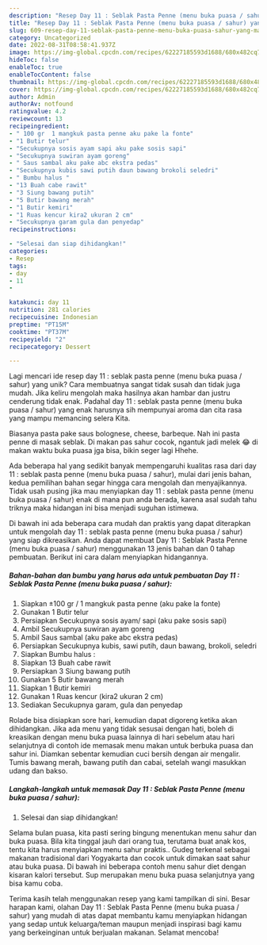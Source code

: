 ```yaml
---
description: "Resep Day 11 : Seblak Pasta Penne (menu buka puasa / sahur) yang Mantap"
title: "Resep Day 11 : Seblak Pasta Penne (menu buka puasa / sahur) yang Mantap"
slug: 609-resep-day-11-seblak-pasta-penne-menu-buka-puasa-sahur-yang-mantap
category: Uncategorized
date: 2022-08-31T08:58:41.937Z
image: https://img-global.cpcdn.com/recipes/62227185593d1688/680x482cq70/day-11-seblak-pasta-penne-menu-buka-puasa-sahur-foto-resep-utama.jpg
hideToc: false
enableToc: true
enableTocContent: false
thumbnail: https://img-global.cpcdn.com/recipes/62227185593d1688/680x482cq70/day-11-seblak-pasta-penne-menu-buka-puasa-sahur-foto-resep-utama.jpg
cover: https://img-global.cpcdn.com/recipes/62227185593d1688/680x482cq70/day-11-seblak-pasta-penne-menu-buka-puasa-sahur-foto-resep-utama.jpg
author: Admin
authorAv: notfound
ratingvalue: 4.2
reviewcount: 13
recipeingredient:
- " 100 gr  1 mangkuk pasta penne aku pake la fonte"
- "1 Butir telur"
- "Secukupnya sosis ayam sapi aku pake sosis sapi"
- "Secukupnya suwiran ayam goreng"
- " Saus sambal aku pake abc ekstra pedas"
- "Secukupnya kubis sawi putih daun bawang brokoli seledri"
- " Bumbu halus "
- "13 Buah cabe rawit"
- "3 Siung bawang putih"
- "5 Butir bawang merah"
- "1 Butir kemiri"
- "1 Ruas kencur kira2 ukuran 2 cm"
- "Secukupnya garam gula dan penyedap"
recipeinstructions:

- "Selesai dan siap dihidangkan!"
categories:
- Resep
tags:
- day
- 11
- 

katakunci: day 11  
nutrition: 281 calories
recipecuisine: Indonesian
preptime: "PT15M"
cooktime: "PT37M"
recipeyield: "2"
recipecategory: Dessert

---
```





Lagi mencari ide resep day 11 : seblak pasta penne (menu buka puasa / sahur) yang unik? Cara membuatnya sangat tidak susah dan tidak juga mudah. Jika keliru mengolah maka hasilnya akan hambar dan justru cenderung tidak enak. Padahal day 11 : seblak pasta penne (menu buka puasa / sahur) yang enak harusnya sih mempunyai aroma dan cita rasa yang mampu memancing selera Kita.





Biasanya pasta pake saus bolognese, cheese, barbeque. Nah ini pasta penne di masak seblak. Di makan pas sahur cocok, ngantuk jadi melek 😂 di makan waktu buka puasa jga bisa, bikin seger lagi Hhehe.

Ada beberapa hal yang sedikit banyak mempengaruhi kualitas rasa dari day 11 : seblak pasta penne (menu buka puasa / sahur), mulai dari jenis bahan, kedua pemilihan bahan segar hingga cara mengolah dan menyajikannya. Tidak usah pusing jika mau menyiapkan day 11 : seblak pasta penne (menu buka puasa / sahur) enak di mana pun anda berada, karena asal sudah tahu triknya maka hidangan ini bisa menjadi suguhan istimewa.






Di bawah ini ada beberapa cara mudah dan praktis yang dapat diterapkan untuk mengolah day 11 : seblak pasta penne (menu buka puasa / sahur) yang siap dikreasikan. Anda dapat membuat Day 11 : Seblak Pasta Penne (menu buka puasa / sahur) menggunakan 13 jenis bahan dan 0 tahap pembuatan. Berikut ini cara dalam menyiapkan hidangannya.

<!--inarticleads1-->

##### Bahan-bahan dan bumbu yang harus ada untuk pembuatan Day 11 : Seblak Pasta Penne (menu buka puasa / sahur):

1. Siapkan  ±100 gr / 1 mangkuk pasta penne (aku pake la fonte)
1. Gunakan 1 Butir telur
1. Persiapkan Secukupnya sosis ayam/ sapi (aku pake sosis sapi)
1. Ambil Secukupnya suwiran ayam goreng
1. Ambil  Saus sambal (aku pake abc ekstra pedas)
1. Persiapkan Secukupnya kubis, sawi putih, daun bawang, brokoli, seledri
1. Siapkan  Bumbu halus :
1. Siapkan 13 Buah cabe rawit
1. Persiapkan 3 Siung bawang putih
1. Gunakan 5 Butir bawang merah
1. Siapkan 1 Butir kemiri
1. Gunakan 1 Ruas kencur (kira2 ukuran 2 cm)
1. Sediakan Secukupnya garam, gula dan penyedap


Rolade bisa disiapkan sore hari, kemudian dapat digoreng ketika akan dihidangkan. Jika ada menu yang tidak sesusai dengan hati, boleh di kreasikan dengan menu buka puasa lainnya di hari sebelum atau hari selanjutnya di contoh ide memasak menu makan untuk berbuka puasa dan sahur ini. Diamkan sebentar kemudian cuci bersih dengan air mengalir. Tumis bawang merah, bawang putih dan cabai, setelah wangi masukkan udang dan bakso. 

<!--inarticleads2-->

##### Langkah-langkah untuk memasak Day 11 : Seblak Pasta Penne (menu buka puasa / sahur):


1. Selesai dan siap dihidangkan!

Selama bulan puasa, kita pasti sering bingung menentukan menu sahur dan buka puasa. Bila kita tinggal jauh dari orang tua, terutama buat anak kos, tentu kita harus menyiapkan menu sahur praktis.. Gudeg terkenal sebagai makanan tradisional dari Yogyakarta dan cocok untuk dimakan saat sahur atau buka puasa. Di bawah ini beberapa contoh menu sahur diet dengan kisaran kalori tersebut. Sup merupakan menu buka puasa selanjutnya yang bisa kamu coba. 

Terima kasih telah menggunakan resep yang kami tampilkan di sini. Besar harapan kami, olahan Day 11 : Seblak Pasta Penne (menu buka puasa / sahur) yang mudah di atas dapat membantu kamu menyiapkan hidangan yang sedap untuk keluarga/teman maupun menjadi inspirasi bagi kamu yang berkeinginan untuk berjualan makanan. Selamat mencoba!
